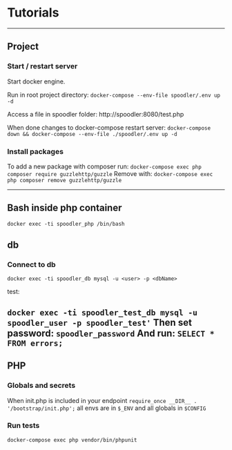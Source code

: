 # Tutorials

---

## Project

### Start / restart server

Start docker engine.

Run in root project directory:
`docker-compose --env-file spoodler/.env up -d`

Access a file in spoodler folder:
http://spoodler:8080/test.php

When done changes to docker-compose restart server:
`docker-compose down && docker-compose --env-file ./spoodler/.env up -d`

### Install packages

To add a new package with composer run:
`docker-compose exec php composer require guzzlehttp/guzzle`
Remove with:
`docker-compose exec php composer remove guzzlehttp/guzzle`

---

## Bash inside php container

`docker exec -ti spoodler_php /bin/bash`

## db

### Connect to db

`docker exec -ti spoodler_db mysql -u <user> -p <dbName>`

test:

`docker exec -ti spoodler_test_db mysql -u spoodler_user -p spoodler_test'`
Then set password: 
`spoodler_password`
And run:
`SELECT * FROM errors;`
---

## PHP

### Globals and secrets

When init.php is included in your endpoint `require_once __DIR__ . '/bootstrap/init.php';`
all envs are in `$_ENV` and all globals in `$CONFIG`

### Run tests

`docker-compose exec php vendor/bin/phpunit`
